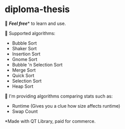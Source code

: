 # diploma-thesis
👮 _**Feel free**_* to learn and use.


📃 Supported algorithms:
- Bubble Sort
- Shaker Sort
- Insertion Sort
- Gnome Sort
- Bubble 'n Selection Sort
- Merge Sort
- Quick Sort
- Selection Sort
- Heap Sort

🧿 I'm providing algorithms comparing stats such as:
- Runtime (Gives you a clue how size affects runtime)
- Swap Count

*Made with QT Library, paid for commerce.
